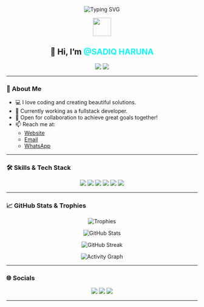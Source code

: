 <!-- Banner -->
<p align="center">
  <img src="https://readme-typing-svg.demolab.com?font=Fira+Code&duration=3000&pause=1000&color=0FF7F7&center=true&vCenter=true&width=435&lines=Hello+World!+%F0%9F%91%8B+I'm+SADIQ+HARUNA;Fullstack+Developer+%F0%9F%A7%91%E2%80%8D%F0%9F%92%BB;Coding+is+my+passion+%F0%9F%92%BB;Let's+build+something+great+%F0%9F%92%A1" alt="Typing SVG" />
</p>

<p align="center">
<img src="https://hatscripts.github.io/circle-flags/flags/ng.svg" width="48" />
</p>

<!-- Profile Info -->
<h2 align="center">👋 Hi, I’m <span style="color:#0ff7f7">@SADIQ HARUNA</span></h2>
<p align="center">
  <img src="https://img.shields.io/badge/Fullstack-Developer-0ff7f7?style=for-the-badge&logo=github&logoColor=white" />
  <img src="https://img.shields.io/badge/Coding-Lover-ff00cc?style=for-the-badge" />
</p>

---

### 👀 About Me

- 💻 I love coding and creating beautiful solutions.
- 🌱 Currently working as a fullstack developer.
- 🤝 Open for collaboration to achieve great goals together!
- 📫 Reach me at:
  - [Website](https://sadiqharuna.netlify.app)
  - [Email](mailto:harunakadiri702@gmail.com)
  - [WhatsApp](https://api.whatsapp.com/send?phone=+2347032151593)

---

### 🛠️ Skills & Tech Stack

<p align="center">
  <img src="https://img.shields.io/badge/JavaScript-ffea00?style=for-the-badge&logo=javascript&logoColor=black" />
  <img src="https://img.shields.io/badge/React-00d8ff?style=for-the-badge&logo=react&logoColor=white" />
  <img src="https://img.shields.io/badge/Node.js-339933?style=for-the-badge&logo=node.js&logoColor=white" />
  <img src="https://img.shields.io/badge/Python-ffd343?style=for-the-badge&logo=python&logoColor=black" />
  <img src="https://img.shields.io/badge/MongoDB-47A248?style=for-the-badge&logo=mongodb&logoColor=white" />
  <img src="https://img.shields.io/badge/Docker-2496ED?style=for-the-badge&logo=docker&logoColor=white" />
  <!-- Add more badges for your stack -->
</p>

---

### 📈 GitHub Stats & Trophies

<p align="center">
  <img src="https://github-profile-trophy.vercel.app/?username=Charly070321&theme=onestar&no-frame=true&row=1&column=7" alt="Trophies" />
</p>
<p align="center">
  <img src="https://github-readme-stats.vercel.app/api?username=Charly070321&show_icons=true&theme=radical" alt="GitHub Stats" />
</p>
<p align="center">
  <img src="https://streak-stats.demolab.com/?user=Charly070321&theme=radical" alt="GitHub Streak" />
</p>
<p align="center">
  <img src="https://github-readme-activity-graph.vercel.app/graph?username=Charly070321&theme=react-dark" alt="Activity Graph" />
</p>

---

### 🌐 Socials

<p align="center">
  <a href="https://sadiqharuna.netlify.app"><img src="https://img.shields.io/badge/Website-0ff7f7?style=for-the-badge&logo=google-chrome&logoColor=black" /></a>
  <a href="mailto:harunakadiri702@gmail.com"><img src="https://img.shields.io/badge/Email-ffea00?style=for-the-badge&logo=gmail&logoColor=black" /></a>
  <a href="https://api.whatsapp.com/send?phone=+2347032151593"><img src="https://img.shields.io/badge/WhatsApp-25D366?style=for-the-badge&logo=whatsapp&logoColor=white" /></a>
</p>

---

<!---
Charly070321/Charly070321 is a ✨ special ✨ repository because its `README.md` (this file) appears on your GitHub profile.
You can click the Preview link to take a look at your changes.
--->
